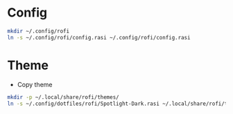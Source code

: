 # Config
```bash
mkdir ~/.config/rofi
ln -s ~/.config/rofi/config.rasi ~/.config/rofi/config.rasi
```

# Theme
- Copy theme
```bash
mkdir -p ~/.local/share/rofi/themes/
ln -s ~/.config/dotfiles/rofi/Spotlight-Dark.rasi ~/.local/share/rofi/themes/
```

